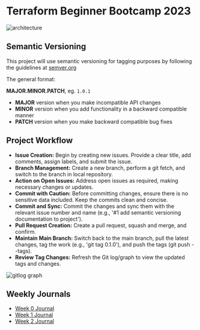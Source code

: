 # Terraform Beginner Bootcamp 2023


![architecture](https://github.com/Sksanth/aws-bc/assets/102387885/91d0864c-a563-467c-abb2-c0fd35810558)


## Semantic Versioning

This project will use semantic versioning for tagging purposes by following the guidelines at [semver.org](https://semver.org/)

The general format:

 **MAJOR.MINOR.PATCH**, eg. `1.0.1`
 
- **MAJOR** version when you make incompatible API changes
- **MINOR** version when you add functionality in a backward compatible manner
- **PATCH** version when you make backward compatible bug fixes

## Project Workflow
- **Issue Creation:** Begin by creating new issues. Provide a clear title, add comments, assign labels, and submit the issue.
- **Branch Management:** Create a new branch, perform a git fetch, and switch to the branch in local repository.
- **Action on Open Issues:** Address open issues as required, making necessary changes or updates.
- **Commit with Caution:** Before committing changes, ensure there is no sensitive data included. Keep the commits clean and concise.
- **Commit and Sync:** Commit the changes and sync them with the relevant issue number and name (e.g., '#1 add semantic versioning documentation to project').
- **Pull Request Creation:** Create a pull request, squash and merge, and confirm.
- **Maintain Main Branch:** Switch back to the main branch, pull the latest changes, tag the work (e.g., 'git tag 0.1.0'), and push the tags (git push --tags).
- **Review Tag Changes:** Refresh the Git log/graph to view the updated tags and changes.


![gitlog graph](https://github.com/Sksanth/terraform-beginner-bootcamp-2023/assets/102387885/d22555e0-b3c4-4073-a694-032704f43880)


## Weekly Journals
- [Week 0 Journal](journal/week0.md)
- [Week 1 Journal](journal/week1.md)
- [Week 2 Journal](journal/week2.md)
